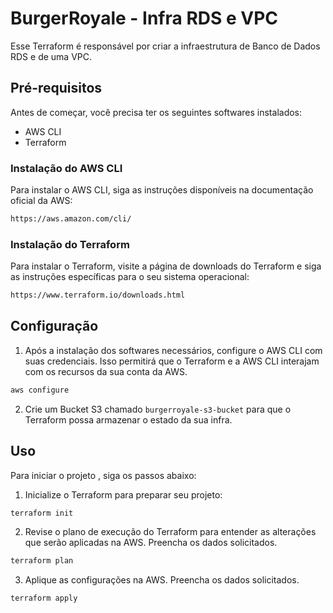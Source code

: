 # BurgerRoyale - Infra RDS e VPC

Esse Terraform é responsável por criar a infraestrutura de Banco de Dados RDS e de uma VPC.

## Pré-requisitos

Antes de começar, você precisa ter os seguintes softwares instalados:

- AWS CLI
- Terraform

### Instalação do AWS CLI

Para instalar o AWS CLI, siga as instruções disponíveis na documentação oficial da AWS:

```bash
https://aws.amazon.com/cli/
```

### Instalação do Terraform

Para instalar o Terraform, visite a página de downloads do Terraform e siga as instruções específicas para o seu sistema operacional:

```bash
https://www.terraform.io/downloads.html
```

## Configuração

1. Após a instalação dos softwares necessários, configure o AWS CLI com suas credenciais. Isso permitirá que o Terraform e a AWS CLI interajam com os recursos da sua conta da AWS.

```bash
aws configure
```

2. Crie um Bucket S3 chamado `burgerroyale-s3-bucket` para que o Terraform possa armazenar o estado da sua infra.

## Uso

Para iniciar o projeto , siga os passos abaixo:

1. Inicialize o Terraform para preparar seu projeto:

```bash
terraform init
```

2. Revise o plano de execução do Terraform para entender as alterações que serão aplicadas na AWS. Preencha os dados solicitados.

```bash
terraform plan 
```

3. Aplique as configurações na AWS. Preencha os dados solicitados.

```bash
terraform apply
```